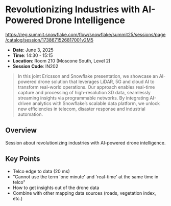 # Revolutionizing Industries with AI-Powered Drone Intelligence

https://reg.summit.snowflake.com/flow/snowflake/summit25/sessions/page/catalog/session/1738671526817001v2M5

- **Date**: June 3, 2025
- **Time**: 14:30 - 15:15
- **Location**: Room 210 (Moscone South, Level 2)
- **Session Code**: IN202

> In this joint Ericsson and Snowflake presentation, we showcase an AI-powered drone solution that leverages LiDAR, 5G and cloud AI to transform real-world operations. Our approach enables real-time capture and processing of high-resolution 3D data, seamlessly streaming insights via programmable networks. By integrating AI-driven analytics with Snowflake’s scalable data platform, we unlock new efficiencies in telecom, disaster response and industrial automation.

## Overview

Session about revolutionizing industries with AI-powered drone intelligence.

## Key Points

- Telco edge to data (20 ms)
- "Cannot use the term 'one minute' and 'real-time' at the same time in telco"
- How to get insights out of the drone data
- Combine with other mapping data sources (roads, vegetation index, etc.)
